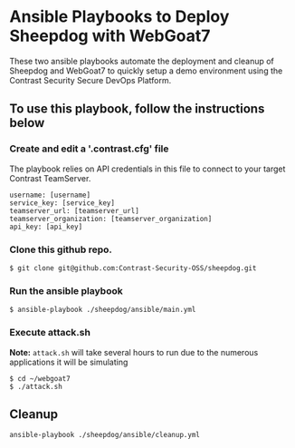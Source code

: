 # Ansible Playbooks to Deploy Sheepdog with WebGoat7

These two ansible playbooks automate the deployment and cleanup of Sheepdog and WebGoat7 to quickly setup a demo environment using the Contrast Security Secure DevOps Platform.

## To use this playbook, follow the instructions below

### Create and edit a '.contrast.cfg' file
The playbook relies on API credentials in this file to connect to your target Contrast TeamServer.
```
username: [username]
service_key: [service_key]
teamserver_url: [teamserver_url]
teamserver_organization: [teamserver_organization]
api_key: [api_key]
```

### Clone this github repo.
```
$ git clone git@github.com:Contrast-Security-OSS/sheepdog.git
```
### Run the ansible playbook
```
$ ansible-playbook ./sheepdog/ansible/main.yml
```

### Execute attack.sh
**Note:** ```attack.sh``` will take several hours to run due to the numerous applications it will be simulating

```
$ cd ~/webgoat7
$ ./attack.sh
```

## Cleanup
```
ansible-playbook ./sheepdog/ansible/cleanup.yml
```
